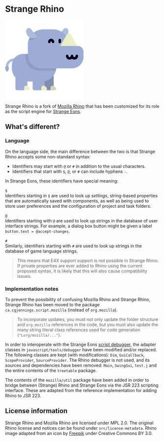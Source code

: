 # Strange Rhino

![](readme/images/rhino.png)

Strange Rhino is a fork of [Mozilla Rhino](https://developer.mozilla.org/en-US/docs/Mozilla/Projects/Rhino) that has been customized for its role as the script engine for [Strange Eons](https://cgjennings.github.io/se3docs/index.html).

## What's different?

### Language

On the language side, the main difference between the two is that Strange Rhino accepts some non-standard syntax:

- Identifiers may start with `@` or `#` in addition to the usual characters.
- Identifiers that start with `$`, `@`, or `#` can include hyphens `-`.

In Strange Eons, these identifiers have special meaning:

`$`  
Identifiers starting in `$` are used to look up *settings*, string-based properties that are automatically saved with components, as well as being used to store user preferences and the configuration of project and task folders.

`@`  
Identifiers starting with `@` are used to look up strings in the database of user interface strings. For example, a dialog box button might be given a label `button.text = @accept-changes`.

`#`  
Similarly, identifiers starting with `#` are used to look up strings in the database of game language strings.

> This means that E4X support support is not possible in Strange Rhino. If private properties are ever added to Rhino using the current proposed syntax, it is likely that this will also cause compatibility issues.

### Implementation notes

To prevent the possibility of confusing Mozilla Rhino and Strange Rhino, Strange Rhino has been moved to the package `ca.cgjennings.script.mozilla` (instead of `org.mozilla`).

> To incorporate updates, you must not only update the folder structure and `org.mozilla` references in the code, but you must also update the many string literal class references used for code generation (`"Lorg/mozilla/..."`).

In order to interoperate with the Strange Eons [script debugger](https://cgjennings.github.io/se3docs/dm-debugger.html), the adapter classes in `javascript/tools/debugger` have been modified and/or replaced. The following classes are kept (with modifications): `Dim`, `GuiCallback`, `ScopeProvider`, `SourceProvider`. The Rhino debugger is not used, and its sources and dependencies have been removed: `Main`, `SwingGui`, `test.j` and the entire contents of the `treetable` package.

The contents of the `mozilla/util` package have been added in order to bridge between (Strange) Rhino and Strange Eons via the JSR 223 scripting interface. These are adapted from the reference implementation for adding Rhino to JSR 223.

## License information

Strange Rhino and Mozilla Rhino are licensed under MPL 2.0. The original Rhino license and notices can be found under `src/license-metadata`. Rhino image adapted from an icon by [Freepik](https://www.flaticon.com/) under Creative Commons BY 3.0.